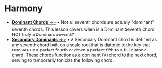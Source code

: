 # Harmony

- [**Dominant Chords** =>>](https://learningukulele.com/lessons/27) &bull; Not all seventh chords are actually "dominant" seventh chords. This lesson covers when is a Dominant Seventh Chord NOT truly a Dominant seventh?
- [**Secondary Dominants** =>>](https://learningukulele.com/lessons/code/ULSD01)  &bull; A Secondary Dominant chord is defined as any seventh chord built on a scale root that is diatonic to the key that resolves up a perfect fourth or down a perfect fifth to a full diatonic chord. These chords function as a dominant (V) chord to the next chord, serving to temporarily tonicize the following chord.